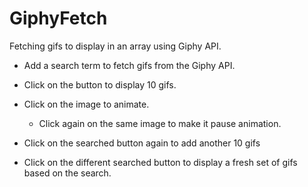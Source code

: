 # GiphyFetch
Fetching gifs to display in an array using Giphy API.

* Add a search term to fetch gifs from the Giphy API.

* Click on the button to display 10 gifs.

* Click on the image to animate.

  * Click again on the same image to make it pause animation.

* Click on the searched button again to add another 10 gifs

* Click on the different searched button to display a fresh set of gifs based on the search.